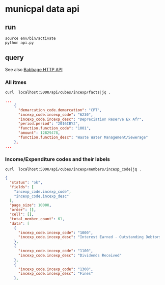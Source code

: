# municpal data api

## run

    source env/bin/activate
    python api.py

## query

See also [Babbage HTTP API](https://github.com/openspending/babbage#using-the-http-api)

### All itmes

    curl  localhost:5000/api/cubes/incexp/facts|jq .


```json
...
    {
      "demarcation_code.demarcation": "CPT",
      "incexp_code.incexp_code": "6230",
      "incexp_code.incexp_desc": "Depreciation Reserve Ex Afr",
      "period.period": "2016IBY2",
      "function.function_code": "1001",
      "amount": 12829478,
      "function.function_desc": "Waste Water Management/Sewerage"
    },
...
```

### Income/Expenditure codes and their labels

    curl  localhost:5000/api/cubes/incexp/members/incexp_code|jq .

```json
{
  "status": "ok",
  "fields": [
    "incexp_code.incexp_code",
    "incexp_code.incexp_desc"
  ],
  "page_size": 10000,
  "order": [],
  "cell": [],
  "total_member_count": 61,
  "data": [
    {
      "incexp_code.incexp_code": "1000",
      "incexp_code.incexp_desc": "Interest Earned - Outstanding Debtors"
    },
    {
      "incexp_code.incexp_code": "1100",
      "incexp_code.incexp_desc": "Dividends Received"
    },
    {
      "incexp_code.incexp_code": "1300",
      "incexp_code.incexp_desc": "Fines"
    },
```